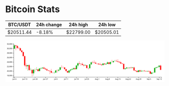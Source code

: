 # Bitcoin Stats

BTC/USDT|24h change|24h high|24h low|
|---|---|---|---|
|$20511.44|-8.18%|$22799.00|$20505.01|

<img src="./chart.svg">
